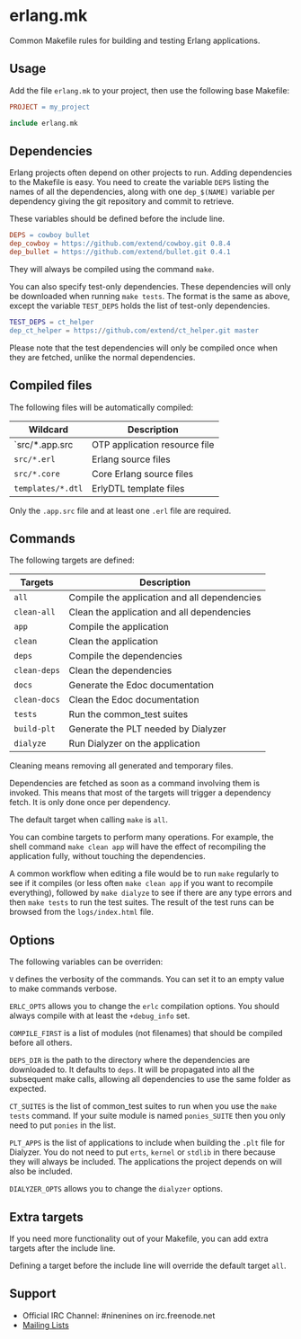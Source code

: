 erlang.mk
=========

Common Makefile rules for building and testing Erlang applications.

Usage
-----

Add the file `erlang.mk` to your project, then use the following base
Makefile:

``` Makefile
PROJECT = my_project

include erlang.mk
```

Dependencies
------------

Erlang projects often depend on other projects to run. Adding dependencies
to the Makefile is easy. You need to create the variable `DEPS` listing
the names of all the dependencies, along with one `dep_$(NAME)` variable
per dependency giving the git repository and commit to retrieve.

These variables should be defined before the include line.

``` Makefile
DEPS = cowboy bullet
dep_cowboy = https://github.com/extend/cowboy.git 0.8.4
dep_bullet = https://github.com/extend/bullet.git 0.4.1
```

They will always be compiled using the command `make`.

You can also specify test-only dependencies. These dependencies will only
be downloaded when running `make tests`. The format is the same as above,
except the variable `TEST_DEPS` holds the list of test-only dependencies.

``` erlang
TEST_DEPS = ct_helper
dep_ct_helper = https://github.com/extend/ct_helper.git master
```

Please note that the test dependencies will only be compiled once
when they are fetched, unlike the normal dependencies.

Compiled files
--------------

The following files will be automatically compiled:

| Wildcard           | Description                   |
| ------------------ | ----------------------------- |
| `src/*.app.src     | OTP application resource file |
| `src/*.erl`        | Erlang source files           |
| `src/*.core`       | Core Erlang source files      |
| `templates/*.dtl`  | ErlyDTL template files        |

Only the `.app.src` file and at least one `.erl` file are required.

Commands
--------

The following targets are defined:

| Targets      | Description                                  |
| ------------ | -------------------------------------------- |
| `all`        | Compile the application and all dependencies |
| `clean-all`  | Clean the application and all dependencies   |
| `app`        | Compile the application                      |
| `clean`      | Clean the application                        |
| `deps`       | Compile the dependencies                     |
| `clean-deps` | Clean the dependencies                       |
| `docs`       | Generate the Edoc documentation              |
| `clean-docs` | Clean the Edoc documentation                 |
| `tests`      | Run the common_test suites                   |
| `build-plt`  | Generate the PLT needed by Dialyzer          |
| `dialyze`    | Run Dialyzer on the application              |

Cleaning means removing all generated and temporary files.

Dependencies are fetched as soon as a command involving them is
invoked. This means that most of the targets will trigger a
dependency fetch. It is only done once per dependency.

The default target when calling `make` is `all`.

You can combine targets to perform many operations. For example, the
shell command `make clean app` will have the effect of recompiling
the application fully, without touching the dependencies.

A common workflow when editing a file would be to run `make` regularly
to see if it compiles (or less often `make clean app` if you want to
recompile everything), followed by `make dialyze` to see if there are
any type errors and then `make tests` to run the test suites. The
result of the test runs can be browsed from the `logs/index.html` file.

Options
-------

The following variables can be overriden:

`V` defines the verbosity of the commands. You can set it
to an empty value to make commands verbose.

`ERLC_OPTS` allows you to change the `erlc` compilation
options. You should always compile with at least the `+debug_info` set.

`COMPILE_FIRST` is a list of modules (not filenames) that should be
compiled before all others.

`DEPS_DIR` is the path to the directory where the dependencies are
downloaded to. It defaults to `deps`. It will be propagated into
all the subsequent make calls, allowing all dependencies to use
the same folder as expected.

`CT_SUITES` is the list of common_test suites to run when you use
the `make tests` command. If your suite module is named `ponies_SUITE`
then you only need to put `ponies` in the list.

`PLT_APPS` is the list of applications to include when building the
`.plt` file for Dialyzer. You do not need to put `erts`, `kernel` or
`stdlib` in there because they will always be included. The applications
the project depends on will also be included.

`DIALYZER_OPTS` allows you to change the `dialyzer` options.

Extra targets
-------------

If you need more functionality out of your Makefile, you can add extra
targets after the include line.

Defining a target before the include line will override the default
target `all`.

Support
-------

 *  Official IRC Channel: #ninenines on irc.freenode.net
 *  [Mailing Lists](http://lists.ninenines.eu)
